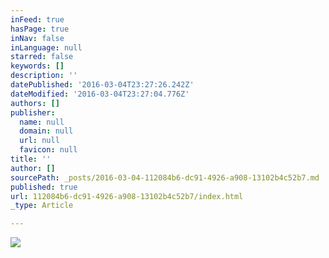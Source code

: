 ```yaml
---
inFeed: true
hasPage: true
inNav: false
inLanguage: null
starred: false
keywords: []
description: ''
datePublished: '2016-03-04T23:27:26.242Z'
dateModified: '2016-03-04T23:27:04.776Z'
authors: []
publisher:
  name: null
  domain: null
  url: null
  favicon: null
title: ''
author: []
sourcePath: _posts/2016-03-04-112084b6-dc91-4926-a908-13102b4c52b7.md
published: true
url: 112084b6-dc91-4926-a908-13102b4c52b7/index.html
_type: Article

---
```

![](https://the-grid-user-content.s3-us-west-2.amazonaws.com/77d51c97-70b1-4fc8-b50e-10f0d3caba10.jpg)
